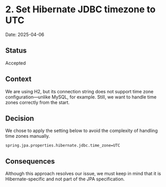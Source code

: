 # 2. Set Hibernate JDBC timezone to UTC

Date: 2025-04-06

## Status

Accepted

## Context

We are using H2, but its connection string does not support time zone configuration—unlike MySQL, for example.
Still, we want to handle time zones correctly from the start.

## Decision

We chose to apply the setting below to avoid the complexity of handling time zones manually.

```
spring.jpa.properties.hibernate.jdbc.time_zone=UTC
```

## Consequences

Although this approach resolves our issue, we must keep in mind that it is Hibernate-specific and not part of the JPA
specification.